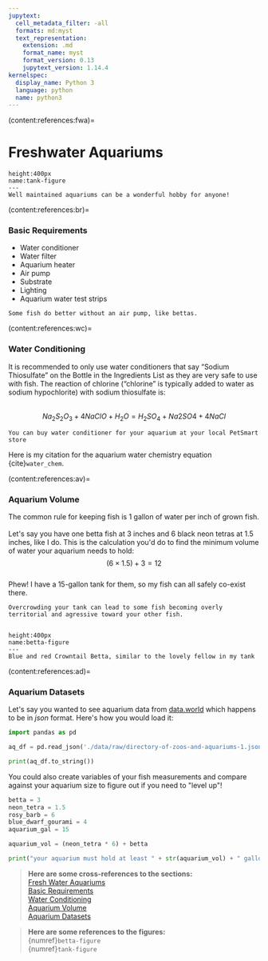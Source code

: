 ```yaml
---
jupytext:
  cell_metadata_filter: -all
  formats: md:myst
  text_representation:
    extension: .md
    format_name: myst
    format_version: 0.13
    jupytext_version: 1.14.4
kernelspec:
  display_name: Python 3
  language: python
  name: python3
---
```

(content:references:fwa)=
# Freshwater Aquariums

```{figure} ./src/img/aquarium-img.jpg
height:400px
name:tank-figure
---
Well maintained aquariums can be a wonderful hobby for anyone!
```

(content:references:br)=
### Basic Requirements
- Water conditioner
- Water filter
- Aquarium heater
- Air pump
- Substrate
- Lighting
- Aquarium water test strips

```{margin}
Some fish do better without an air pump, like bettas.
```

(content:references:wc)=
### Water Conditioning
It is recommended to only use water conditioners that say “Sodium Thiosulfate” on the Bottle in the Ingredients List as they are very safe to use with fish. The reaction of chlorine (“chlorine” is typically added to water as sodium hypochlorite) with sodium thiosulfate is:<br><br>

$$ Na_2S_2O_3 + 4NaClO + H_2O = H_2SO_4 + Na2SO4 + 4NaCl $$

```{tip}
You can buy water conditioner for your aquarium at your local PetSmart store
```

Here is my citation for the aquarium water chemistry equation {cite}`water_chem`.

(content:references:av)=
### Aquarium Volume
The common rule for keeping fish is 1 gallon of water per inch of grown fish. 
<br><br>
Let's say you have one betta fish at 3 inches and 6 black neon tetras at 1.5 inches, like I do. This is the calculation you'd do to find the minimum volume of water your aquarium needs to hold: <br>
$$(6 \times 1.5) + 3 = 12 $$ <br>
Phew! I have a 15-gallon tank for them, so my fish can all safely co-exist there.

```{warning}
Overcrowding your tank can lead to some fish becoming overly territorial and agressive toward your other fish.
```

```{figure} https://www.fishkeepingworld.com/wp-content/uploads/2017/11/Crowntail-Betta-Care-Guide-Lifespan-Facts-and-Compatibility-Banner-1.jpg

height:400px
name:betta-figure
---
Blue and red Crowntail Betta, similar to the lovely fellow in my tank
```

(content:references:ad)=
### Aquarium Datasets
Let's say you wanted to see aquarium data from [data.world](https://data.world/city-of-ny/gzk5-mux8) which happens to be in *json* format. Here's how you would load it:

```python
import pandas as pd

aq_df = pd.read_json('./data/raw/directory-of-zoos-and-aquariums-1.json')

print(aq_df.to_string()) 
```

You could also create variables of your fish measurements and compare against your aquarium size to figure out if you need to "level up"!

```python
betta = 3
neon_tetra = 1.5
rosy_barb = 6
blue_dwarf_gourami = 4
aquarium_gal = 15

aquarium_vol = (neon_tetra * 6) + betta

print("your aquarium must hold at least " + str(aquarium_vol) + " gallons of water to have this many fish!")
```
>**Here are some cross-references to the sections:**<br>
[Fresh Water Aquariums](content:references:fwa)<br>
[Basic Requirements](content:references:br)<br>
[Water Conditioning](content:references:wc)<br>
[Aquarium Volume](content:references:av)<br>
[Aquarium Datasets](content:references:ad)<br>


>**Here are some references to the figures:**<br>
{numref}`betta-figure`<br>
{numref}`tank-figure`<br>